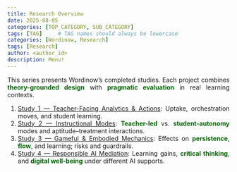 ```yaml
---
title: Research Overview
date: 2025-08-05
categories: [TOP_CATEGORY, SUB_CATEGORY]
tags: [TAG]     # TAG names should always be lowercase
categories: [Wordinow, Research]
tags: [Research]
author: <author_id>        
description: Menu!
---
```

<div style="text-align: justify;">

<p>This series presents Wordinow’s completed studies. Each project combines <strong style="color:#006400;">theory-grounded design</strong> with <strong style="color:#006400;">pragmatic evaluation</strong> in real learning contexts.</p>

<ol>
  <li><a href="#study1">Study 1 — Teacher-Facing Analytics & Actions</a>: Uptake, orchestration moves, and student learning.</li>
  <li><a href="#study2">Study 2 — Instructional Modes</a>: <strong style="color:#006400;">Teacher-led</strong> vs. <strong style="color:#006400;">student-autonomy</strong> modes and aptitude–treatment interactions.</li>
  <li><a href="#study3">Study 3 — Gameful & Embodied Mechanics</a>: Effects on <strong style="color:#006400;">persistence</strong>, <strong style="color:#006400;">flow</strong>, and learning; risks and guardrails.</li>
  <li><a href="#study4">Study 4 — Responsible AI Mediation</a>: Learning gains, <strong style="color:#006400;">critical thinking</strong>, and <strong style="color:#006400;">digital well-being</strong> under different AI supports.</li>

</ol>

</div>
